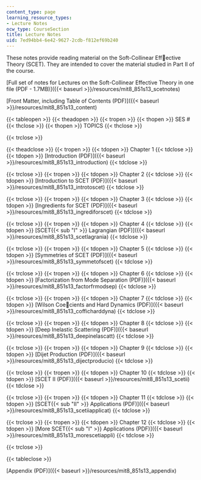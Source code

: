 ```yaml
---
content_type: page
learning_resource_types:
- Lecture Notes
ocw_type: CourseSection
title: Lecture Notes
uid: 7ed94bb4-6e42-9627-2cdb-f812ef69b240
---
```


These notes provide reading material on the Soft-Collinear Effective Theory (SCET). They are intended to cover the material studied in Part II of the course.

[Full set of notes for Lectures on the Soft-Collinear Effective Theory in one file (PDF - 1.7MB)]({{< baseurl >}}/resources/mit8_851s13_scetnotes)

[Front Matter, including Table of Contents (PDF)]({{< baseurl >}}/resources/mit8_851s13_content)

{{< tableopen >}}
{{< theadopen >}}
{{< tropen >}}
{{< thopen >}}
SES #
{{< thclose >}}
{{< thopen >}}
TOPICS
{{< thclose >}}

{{< trclose >}}

{{< theadclose >}}
{{< tropen >}}
{{< tdopen >}}
Chapter 1
{{< tdclose >}}
{{< tdopen >}}
[Introduction (PDF)]({{< baseurl >}}/resources/mit8_851s13_introduction)
{{< tdclose >}}

{{< trclose >}}
{{< tropen >}}
{{< tdopen >}}
Chapter 2
{{< tdclose >}}
{{< tdopen >}}
[Introduction to SCET (PDF)]({{< baseurl >}}/resources/mit8_851s13_introtoscet)
{{< tdclose >}}

{{< trclose >}}
{{< tropen >}}
{{< tdopen >}}
Chapter 3
{{< tdclose >}}
{{< tdopen >}}
[Ingredients for SCET (PDF)]({{< baseurl >}}/resources/mit8_851s13_ingrediforscet)
{{< tdclose >}}

{{< trclose >}}
{{< tropen >}}
{{< tdopen >}}
Chapter 4
{{< tdclose >}}
{{< tdopen >}}
[SCET{{< sub "I" >}} Lagrangian (PDF)]({{< baseurl >}}/resources/mit8_851s13_scetlagrania)
{{< tdclose >}}

{{< trclose >}}
{{< tropen >}}
{{< tdopen >}}
Chapter 5
{{< tdclose >}}
{{< tdopen >}}
[Symmetries of SCET (PDF)]({{< baseurl >}}/resources/mit8_851s13_symmetofscet)
{{< tdclose >}}

{{< trclose >}}
{{< tropen >}}
{{< tdopen >}}
Chapter 6
{{< tdclose >}}
{{< tdopen >}}
[Factorization from Mode Separation (PDF)]({{< baseurl >}}/resources/mit8_851s13_factorfrmodsep)
{{< tdclose >}}

{{< trclose >}}
{{< tropen >}}
{{< tdopen >}}
Chapter 7
{{< tdclose >}}
{{< tdopen >}}
[Wilson Coecients and Hard Dynamics (PDF)]({{< baseurl >}}/resources/mit8_851s13_cofficharddyna)
{{< tdclose >}}

{{< trclose >}}
{{< tropen >}}
{{< tdopen >}}
Chapter 8
{{< tdclose >}}
{{< tdopen >}}
[Deep Inelastic Scattering (PDF)]({{< baseurl >}}/resources/mit8_851s13_deepinelascatt)
{{< tdclose >}}

{{< trclose >}}
{{< tropen >}}
{{< tdopen >}}
Chapter 9
{{< tdclose >}}
{{< tdopen >}}
[Dijet Production (PDF)]({{< baseurl >}}/resources/mit8_851s13_dijectproducio)
{{< tdclose >}}

{{< trclose >}}
{{< tropen >}}
{{< tdopen >}}
Chapter 10
{{< tdclose >}}
{{< tdopen >}}
[SCET II (PDF)]({{< baseurl >}}/resources/mit8_851s13_scetii)
{{< tdclose >}}

{{< trclose >}}
{{< tropen >}}
{{< tdopen >}}
Chapter 11
{{< tdclose >}}
{{< tdopen >}}
[SCET{{< sub "II" >}} Applications (PDF)]({{< baseurl >}}/resources/mit8_851s13_scetiiapplicat)
{{< tdclose >}}

{{< trclose >}}
{{< tropen >}}
{{< tdopen >}}
Chapter 12
{{< tdclose >}}
{{< tdopen >}}
[More SCET{{< sub "I" >}} Applications (PDF)]({{< baseurl >}}/resources/mit8_851s13_morescetiappli)
{{< tdclose >}}

{{< trclose >}}

{{< tableclose >}}

[Appendix (PDF)]({{< baseurl >}}/resources/mit8_851s13_appendix)